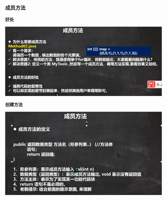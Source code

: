 ### 成员方法
**好处**

![输入图片说明](/imgs/2024-07-11/4ifPEBtDmsbtfHsF.png)

**创建方法**

![输入图片说明](/imgs/2024-07-11/OCr33gKSlC6XOCfZ.png)


<!--stackedit_data:
eyJoaXN0b3J5IjpbLTk0OTY5NDYsLTIwODg3NDY2MTJdfQ==
-->